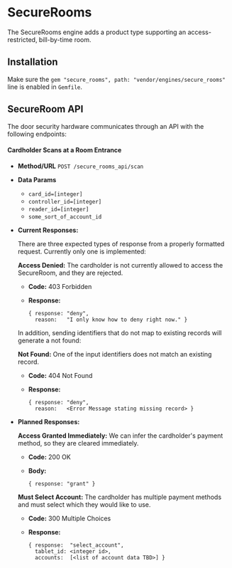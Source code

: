 # SecureRooms

The SecureRooms engine adds a product type supporting an access-restricted,
bill-by-time room.

## Installation

Make sure the `gem "secure_rooms", path: "vendor/engines/secure_rooms"`
line is enabled in `Gemfile`.

## SecureRoom API
The door security hardware communicates through an API with the following endpoints:

#### Cardholder Scans at a Room Entrance

* **Method/URL**
  `POST /secure_rooms_api/scan`

* **Data Params**

  * `card_id=[integer]`
  * `controller_id=[integer]`
  * `reader_id=[integer]`
  * `some_sort_of_account_id`

* **Current Responses:**

  There are three expected types of response from a properly formatted request. Currently only one is implemented:

  **Access Denied:** The cardholder is not currently allowed to access the SecureRoom, and they are rejected.

  * **Code:** 403 Forbidden
  * **Response:**

      ```
      { response: "deny",
        reason:   "I only know how to deny right now." }
      ```

  In addition, sending identifiers that do not map to existing records will generate a not found:

  **Not Found:** One of the input identifiers does not match an existing record.

  * **Code:** 404 Not Found
  * **Response:**

      ```
      { response: "deny",
        reason:   <Error Message stating missing record> }
      ```

* **Planned Responses:**

  **Access Granted Immediately:** We can infer the cardholder's payment method, so they are cleared immediately.

  * **Code:** 200 OK
  * **Body:**

      ```
      { response: "grant" }
      ```

  **Must Select Account:** The cardholder has multiple payment methods and must select which they would like to use.

  * **Code:** 300 Multiple Choices
  * **Response:**

      ```
      { response:  "select_account",
        tablet_id: <integer id>,
        accounts:  [<list of account data TBD>] }
      ```
